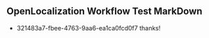## OpenLocalization Workflow Test MarkDown
* 321483a7-fbee-4763-9aa6-ea1ca0fcd0f7 
thanks!<!--HONumber=Mar16_HO2-->
